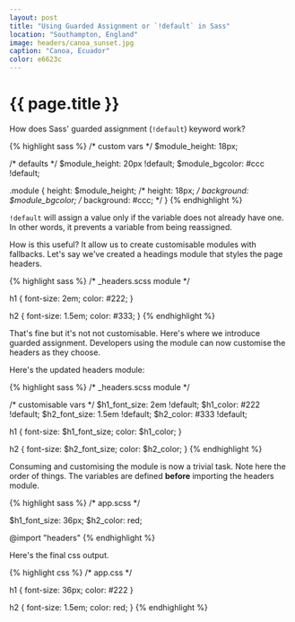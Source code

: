 ```yaml
---
layout: post
title: "Using Guarded Assignment or `!default` in Sass"
location: "Southampton, England"
image: headers/canoa_sunset.jpg
caption: "Canoa, Ecuador"
color: e6623c
---
```


{{ page.title }}
================

How does Sass' guarded assignment (`!default`) keyword work?

{% highlight sass %}
/* custom vars */
$module_height: 18px;

/* defaults */
$module_height: 20px !default;
$module_bgcolor: #ccc !default;

.module {
  height: $module_height; /* height: 18px; */
  background: $module_bgcolor; /* background: #ccc; */
}
{% endhighlight %}

`!default` will assign a value only if the variable does not already have one. In other words, it prevents a variable from being reassigned.

How is this useful? It allow us to create customisable modules with fallbacks. Let's say we've created a headings module that styles the page headers.

{% highlight sass %}
/* _headers.scss module */

h1 {
  font-size: 2em;
  color: #222;
}

h2 {
  font-size: 1.5em;
  color: #333;
}
{% endhighlight %}

That's fine but it's not not customisable. Here's where we introduce guarded assignment. Developers using the module can now customise the headers as they choose.

Here's the updated headers module:

{% highlight sass %}
/* _headers.scss module */

/* customisable vars */
$h1_font_size: 2em !default;
$h1_color: #222 !default;
$h2_font_size: 1.5em !default;
$h2_color: #333 !default;

h1 {
  font-size: $h1_font_size;
  color: $h1_color;
}

h2 {
  font-size: $h2_font_size;
  color: $h2_color;
}
{% endhighlight %}

Consuming and customising the module is now a trivial task. Note here the order of things. The variables are defined **before** importing the headers module.

{% highlight sass %}
/* app.scss */

$h1_font_size: 36px;
$h2_color: red;

@import "headers"
{% endhighlight %}

Here's the final css output.

{% highlight css %}
/* app.css */

h1 {
  font-size: 36px;
  color: #222
}

h2 {
  font-size: 1.5em;
  color: red;
}
{% endhighlight %}

